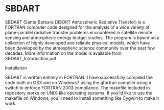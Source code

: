 # SBDART

SBDART (Santa Barbara DISORT Atmospheric Radiative Transfer) is a FORTRAN computer code designed for the analysis of a wide variety of plane-parallel radiative transfer problems encountered in satellite remote sensing and atmospheric energy budget studies. The program is based on a collection of highly developed and reliable physical models, which have been developed by the atmospheric science community over the past few decades. More information on the model is available from SBDART_Introduction.pdf

Installation

SBDART is written entirely in FORTRAN. I have successfully compiled the code both on OSX and on Windows7 using the gfortran compiler using a switch to enforce FORTRAN 2003 compliance.  The makefile included in repository works on UNIX-like operating systems.  If you'ld like to use the makefile on Windows, you'll need to install something like Cygwin to make it work.

